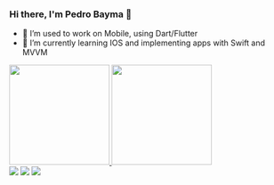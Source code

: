 ### Hi there, I'm Pedro Bayma 👋

- 🔭 I’m used to work on Mobile, using Dart/Flutter
- 🌱 I’m currently learning IOS and implementing apps with Swift and MVVM

 <div>
  <a href="https://github.com/pbayma">
  <img height="180em" src="https://github-readme-stats.vercel.app/api?username=pbayma&show_icons=true&theme=dracula&include_all_commits=true&count_private=true"/>
  <img height="180em" src="https://github-readme-stats.vercel.app/api/top-langs/?username=pbayma&layout=compact&langs_count=7&theme=dracula"/>
</div>
  


<div> 
  <a href = "mailto:pedrobayma01@gmail.com"><img src="https://img.shields.io/badge/-Gmail-%23333?style=for-the-badge&logo=gmail&logoColor=white" target="_blank"></a>
  <a href="mailto:pedro_bayma@outlook.com" target="_blank"><img src="https://img.shields.io/badge/Microsoft_Outlook-0078D4?style=for-the-badge&logo=microsoft-outlook&logoColor=white" target="_blank"></a> 
  <a href="https://www.linkedin.com/in/pedro-bayma/" target="_blank"><img src="https://img.shields.io/badge/-LinkedIn-%230077B5?style=for-the-badge&logo=linkedin&logoColor=white" target="_blank"></a>  
</div>
